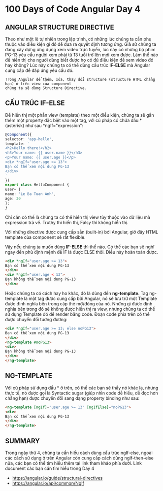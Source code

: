 # 100 Days of Code Angular Day 4

## ANGULAR STRUCTURE DIRECTIVE

Theo như một lẽ tự nhiên trong lập trình, có những lúc chúng ta cần phụ thuộc vào điều kiện gì đó để đưa ra quyết định tương ứng. Giả sử chúng ta đang xây dựng ứng dụng xem video trực tuyển, lúc này có những bộ phim PG-13 yêu cầu người xem phải từ 13 tuổi trở lên mới xem được. Làm thế nào để hiển thị cho người dùng biết được họ có đủ điều kiện để xem video đó hay không? Lúc này chúng ta có thể dùng cấu trúc **IF-ELSE** mà Angular cung cấp để đáp ứng yêu cầu đó.

``` none
Trong Angular để thêm, xóa, thay đổi structure (structure HTML chẳng hạn) ở trên view của component
chúng ta sẽ dùng Structure Directive.
```

## CẤU TRÚC IF-ELSE

Để hiển thị một phần view (template) theo một điều kiện, chúng ta sẽ gắn thêm một property đặc biệt vào một tag, với cú pháp có chứa dấu  * (asterisk) như sau *ngIf="expression":

``` typescript
@Component({
selector: 'app-hello',
template: `
<h2>Hello there!</h2>
<h3>Your name: {{ user.name }}</h3>
<p>Your name: {{ user.age }}</p>
<div *ngIf="user.age >= 13">
Bạn có thể xem nội dung PG-13
</div>
`
})
export class HelloComponent {
user= {
name: 'Le Ba Tuan Anh',
age: 30
};
}
```

Chỉ cần có thế là chúng ta có thể hiển thị view tùy thuộc vào dữ liệu mà expression trả về. Truthy thì hiển thị, Falsy thì không hiển thị.

Với những directive được cung cấp sẵn (built-in) bởi Angular, giờ đây HTML template của component sẽ rất flexible.

Vậy nếu chúng ta muốn dùng **IF-ELSE** thì thế nào. Có thể các bạn sẽ nghĩ ngay đến phủ định mệnh đề IF là được ELSE thôi. Điều này hoàn toàn được.

``` html
<div *ngIf="user.age >= 13">
Bạn có thể xem nội dung PG-13
</div>
<div *ngIf="user.age < 13">
Bạn không thể xem nội dung PG-13
</div>
```

Hoặc chúng ta có cách hay ho khác, đó là dùng đến **ng-template**. Tag ng-template là một tag được cung cấp bởi Angular, nó sẽ lưu trữ một Template được định nghĩa bên trong cặp thẻ mở/đóng của nó. Những gì được định nghĩa bên trong đó sẽ không được hiển thị ra view, nhưng chúng ta có thể sử dụng Template đó để render bằng code. Đoạn code phía trên có thể được chuyển đổi tương đương:

``` html
<div *ngIf="user.age >= 13; else noPG13">
Bạn có thể xem nội dung PG-13
</div>
<ng-template #noPG13>
<div>
Bạn không thể xem nội dung PG-13
</div>
</ng-template>
```

## NG-TEMPLATE

Với cú pháp sử dụng dấu * ở trên, có thể các bạn sẽ thấy nó khác lạ, nhưng thực tế, nó được gọi là Syntactic sugar (giúp nhìn code dễ hiểu, dễ đọc hơn chẳng hạn) được chuyển đổi sang dạng property binding như sau:

``` html
<ng-template [ngIf]="user.age >= 13" [ngIfElse]="noPG13">
<div>
Bạn có thể xem nội dung PG-13
</div>
</ng-template>
```

## SUMMARY

Trong ngày thứ 4, chúng ta cần hiểu cách dùng cấu trúc ngIf-else, ngoài các cách sử dụng ở trên Angular còn cung cấp cách dùng ngIf-then-else nữa, các bạn có thể tìm hiểu thêm tại link tham khảo phía dưới.
Link document các bạn cần tìm hiểu trong Day 4
- https://angular.io/guide/structural-directives
- https://angular.io/api/common/NgIf
